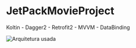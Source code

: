 # JetPackMovieProject
Koltin - Dagger2 - Retrofit2 - MVVM - DataBinding


![Arquitetura usada](https://developer.android.com/topic/libraries/architecture/images/final-architecture.png)
